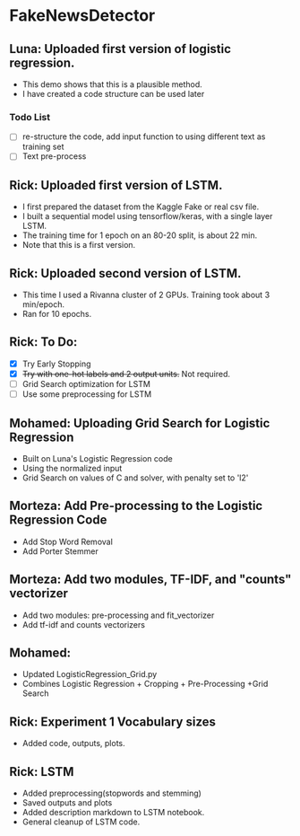 # FakeNewsDetector

## Luna: Uploaded first version of logistic regression.
  - This demo shows that this is a plausible method. 
  - I have created a code structure can be used later
### Todo List
  - [ ] re-structure the code, add input function to using different text as training set
  - [ ] Text pre-process

## Rick: Uploaded first version of LSTM.
- I first prepared the dataset from the Kaggle Fake or real csv file.
- I built a sequential model using tensorflow/keras, with a single layer LSTM.
- The training time for 1 epoch on an 80-20 split, is about 22 min.
- Note that this is a first version.

## Rick: Uploaded second version of LSTM.
- This time I used a Rivanna cluster of 2 GPUs. Training took about 3 min/epoch.
- Ran for 10 epochs.
## Rick: To Do:
- [x] Try Early Stopping
- [x] ~~Try with one-hot labels and 2 output units.~~ Not required.
- [ ] Grid Search optimization for LSTM
- [ ] Use some preprocessing for LSTM

## Mohamed: Uploading Grid Search for Logistic Regression
  - Built on Luna's Logistic Regression code
  - Using the normalized input
  - Grid Search on values of C and solver, with penalty set to 'l2'
## Morteza: Add Pre-processing to the Logistic Regression Code
  - Add Stop Word Removal 
  - Add Porter Stemmer
## Morteza: Add two modules, TF-IDF, and "counts" vectorizer
  - Add two modules: pre-processing and fit_vectorizer
  - Add tf-idf and counts vectorizers

## Mohamed: 
  - Updated LogisticRegression_Grid.py
  - Combines Logistic Regression + Cropping + Pre-Processing +Grid Search

## Rick: Experiment 1 Vocabulary sizes
  - Added code, outputs, plots.
## Rick: LSTM
  - Added preprocessing(stopwords and stemming)
  - Saved outputs and plots
  - Added description markdown to LSTM notebook.
  - General cleanup of LSTM code.
